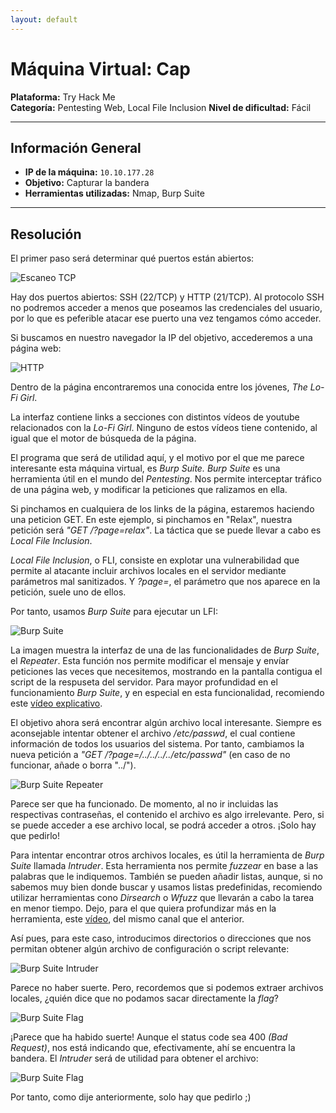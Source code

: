 ```yaml
---
layout: default
---
```

# Máquina Virtual: Cap
**Plataforma:** Try Hack Me  
**Categoría:** Pentesting Web, Local File Inclusion 
**Nivel de dificultad:** Fácil

---

## Información General
- **IP de la máquina:** `10.10.177.28`
- **Objetivo:** Capturar la bandera
- **Herramientas utilizadas:** Nmap, Burp Suite

---

## Resolución
El primer paso será determinar qué puertos están abiertos:

![Escaneo TCP](https://alejandromtnezmoreno.github.io/AMM-RoadMap/Pentesting/Lo-Fi/Images/1.nmap.jpg)

Hay dos puertos abiertos: SSH (22/TCP) y HTTP (21/TCP). Al protocolo SSH no podremos acceder a menos que poseamos las credenciales del usuario, por lo que es peferible atacar ese puerto una vez tengamos cómo acceder.

Si buscamos en nuestro navegador la IP del objetivo, accederemos a una página web:

![HTTP](https://alejandromtnezmoreno.github.io/AMM-RoadMap/Pentesting/Lo-Fi/Images/2.http.jpg)

Dentro de la página encontraremos una conocida entre los jóvenes, *The Lo-Fi Girl*.

La interfaz contiene links a secciones con distintos vídeos de youtube relacionados con la *Lo-Fi Girl*. Ninguno de estos vídeos tiene contenido, al igual que el motor de búsqueda de la página.

El programa que será de utilidad aquí, y el motivo por el que me parece interesante esta máquina virtual, es *Burp Suite.* *Burp Suite* es una herramienta útil en el mundo del *Pentesting*. Nos permite interceptar tráfico de una página web, y modificar la peticiones que ralizamos en ella.

Si pinchamos en cualquiera de los links de la página, estaremos haciendo una peticion GET. En este ejemplo, si pinchamos en "Relax", nuestra petición será *"GET /?page=relax"*. La táctica que se puede llevar a cabo es *Local File Inclusion*. 

*Local File Inclusion*, o FLI, consiste en explotar una vulnerabilidad que permite al atacante incluir archivos locales en el servidor mediante parámetros mal sanitizados. Y *?page=*, el parámetro que nos aparece en la petición, suele uno de ellos.

Por tanto, usamos *Burp Suite* para ejecutar un LFI:

![Burp Suite](https://alejandromtnezmoreno.github.io/AMM-RoadMap/Pentesting/Lo-Fi/Images/4.burp.jpg)

La imagen muestra la interfaz de una de las funcionalidades de *Burp Suite*, el *Repeater*. Esta función nos permite modificar el mensaje y envíar peticiones las veces que necesitemos, mostrando en la pantalla contigua el script de la respuseta del servidor. Para mayor profundidad en el funcionamiento *Burp Suite*, y en especial en esta funcionalidad, recomiendo este [vídeo explicativo](https://www.youtube.com/watch?v=KT6McmK0FgA).

El objetivo ahora será encontrar algún archivo local interesante. Siempre es aconsejable intentar obtener el archivo */etc/passwd*, el cual contiene información de todos los usuarios del sistema. Por tanto, cambiamos la nueva petición a *"GET /?page=/../../../../etc/passwd"* (en caso de no funcionar, añade o borra "../").

![Burp Suite Repeater](https://alejandromtnezmoreno.github.io/AMM-RoadMap/Pentesting/Lo-Fi/Images/5.burp_lfi.jpg)

Parece ser que ha funcionado. De momento, al no ir incluidas las respectivas contraseñas, el contenido el archivo es algo irrelevante. Pero, si se puede acceder a ese archivo local, se podrá acceder a otros. ¡Solo hay que pedirlo!

Para intentar encontrar otros archivos locales, es útil la herramienta de *Burp Suite* llamada *Intruder*. Esta herramienta nos permite *fuzzear* en base a las palabras que le indiquemos. También se pueden añadir listas, aunque, si no sabemos muy bien donde buscar y usamos listas predefinidas, recomiendo utilizar herramientas cono *Dirsearch* o *Wfuzz* que llevarán a cabo la tarea en menor tiempo. Dejo, para el que quiera profundizar más en la herramienta, este [vídeo](https://www.youtube.com/watch?v=qzvHvEhOs50), del mismo canal que el anterior.

Así pues, para este caso, introducimos directorios o direcciones que nos permitan obtener algún archivo de configuración o script relevante:

![Burp Suite Intruder](https://alejandromtnezmoreno.github.io/AMM-RoadMap/Pentesting/Lo-Fi/Images/7.intruder_fail.jpg)

Parece no haber suerte. Pero, recordemos que si podemos extraer archivos locales, ¿quién dice que no podamos sacar directamente la *flag*?

![Burp Suite Flag](https://alejandromtnezmoreno.github.io/AMM-RoadMap/Pentesting/Lo-Fi/Images/8.intruder_flag.jpg)

¡Parece que ha habido suerte! Aunque el status code sea 400 *(Bad Request)*, nos está indicando que, efectivamente, ahí se encuentra la bandera. El *Intruder* será de utilidad para obtener el archivo:

![Burp Suite Flag](https://alejandromtnezmoreno.github.io/AMM-RoadMap/Pentesting/Lo-Fi/Images/9.flag.jpg)

Por tanto, como dije anteriormente, solo hay que pedirlo ;)

